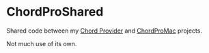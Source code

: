 # ChordProShared

Shared code between my [Chord Provider](https://github.com/Desbeers/Chord-Provider) and [ChordProMac](https://github.com/Desbeers/ChordProMac) projects.

Not much use of its own.
